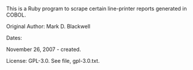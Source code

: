This is a Ruby program to scrape certain line-printer reports generated in COBOL.

Original Author: Mark D. Blackwell

Dates:

November 26, 2007 - created.

License: GPL-3.0. See file, gpl-3.0.txt.
